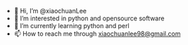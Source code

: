 - 👋 Hi, I’m @xiaochuanLee
- 👀 I’m interested in python and opensource software
- 🌱 I’m currently learning python and perl
- 📫 How to reach me through xiaochuanlee98@gmail.com

<!---
xiaochuanLee/xiaochuanLee is a ✨ special ✨ repository because its `README.md` (this file) appears on your GitHub profile.
You can click the Preview link to take a look at your changes.
--->
